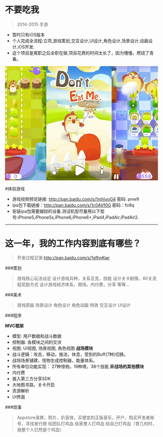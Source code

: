 # 不要吃我

> 2014-2015 手游

* 暂时只有iOS版本
* 个人完成全流程:立项,游戏策划,交互设计,UI设计,角色设计,场景设计,动画设计,iOS开发.
* 这个项目是离职之后全职在做,项目花费的时间太长了，因为懵懂，燃烧了青春。

![](doc/img/2018-05-07-22-56-29.png)

#体验游戏
* 游戏视频预览链接: http://pan.baidu.com/s/1mhivoG4 密码: pnw9
* ipa包下载链接：http://pan.baidu.com/s/1c0AVf0G  密码：fo9q
* 安装ipa包需要越狱的设备.测试机型尽量用以下型号:iPhone5,iPhone5s,iPhone6,iPhone6+,iPad4,iPadAir,iPadAir2.

***

# 这一年，我的工作内容到底有哪些？
> 开发过程记录:http://pan.baidu.com/s/1gfhnKwr

###策划
> 游戏核心玩法设定
设计游戏兵种，关系互克，技能
设计关卡剧情，80关流程奖励方式
设计游戏经济体系，商场，内付费，分享
等等…

###美术
>游戏原画
场景设计
角色设计
角色动画
特效
交互设计
UI设计

###程序
> 
**MVC框架**
* 模型: 用户数据和战斗数据
* 控制器: 各模块之间的交涉
* 视图: UI视图, 场景视图, 角色视图
**战场模块**
* 战斗逻辑：攻击，移动，施法，休息，受到的Buff(7种)切换。
* 战场场景铺建，怪物生成控制器，能量体系。
* 所有单位功能实现： 27种怪物，19种塔，38个技能
**非战场的其他模块**
* 内付费
* 接入第三方分享SDK
* 大地图寻路，关卡开启
* 资源解析
* UI界面

###琐事
>Appstore录屏，照片，扒音效，买便宜的正版音乐，开户，购买开发者账号，寻找发行商
给团队打鸡血
给家里人打鸡血
给自己打鸡血（曾几何时，我整个人已然是个鸡血）
